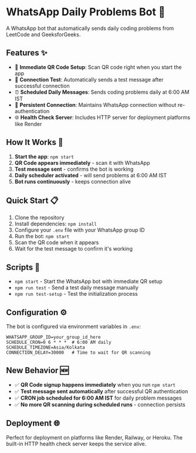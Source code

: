 # WhatsApp Daily Problems Bot 🤖

A WhatsApp bot that automatically sends daily coding problems from LeetCode and GeeksforGeeks.

## Features ✨

- 📱 **Immediate QR Code Setup**: Scan QR code right when you start the app
- 🧪 **Connection Test**: Automatically sends a test message after successful connection
- ⏰ **Scheduled Daily Messages**: Sends coding problems daily at 6:00 AM IST
- 🔄 **Persistent Connection**: Maintains WhatsApp connection without re-authentication
- 🌐 **Health Check Server**: Includes HTTP server for deployment platforms like Render

## How It Works 🚀

1. **Start the app**: `npm start`
2. **QR Code appears immediately** - scan it with WhatsApp
3. **Test message sent** - confirms the bot is working
4. **Daily scheduler activated** - will send problems at 6:00 AM IST
5. **Bot runs continuously** - keeps connection alive

## Quick Start 📋

1. Clone the repository
2. Install dependencies: `npm install`  
3. Configure your `.env` file with your WhatsApp group ID
4. Run the bot: `npm start`
5. Scan the QR code when it appears
6. Wait for the test message to confirm it's working

## Scripts 📜

- `npm start` - Start the WhatsApp bot with immediate QR setup
- `npm run test` - Send a test daily message manually  
- `npm run test-setup` - Test the initialization process

## Configuration ⚙️

The bot is configured via environment variables in `.env`:

```env
WHATSAPP_GROUP_ID=your_group_id_here
SCHEDULE_CRON=0 6 * * *  # 6:00 AM daily
SCHEDULE_TIMEZONE=Asia/Kolkata
CONNECTION_DELAY=30000   # Time to wait for QR scanning
```

## New Behavior 🆕

- ✅ **QR Code signup happens immediately** when you run `npm start`
- ✅ **Test message sent automatically** after successful QR authentication  
- ✅ **CRON job scheduled for 6:00 AM IST** for daily problem messages
- ✅ **No more QR scanning during scheduled runs** - connection persists

## Deployment 🌐

Perfect for deployment on platforms like Render, Railway, or Heroku. The built-in HTTP health check server keeps the service alive.
